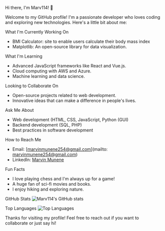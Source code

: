 Hi there, I'm Marv114! 👋

Welcome to my GitHub profile! I'm a passionate developer who loves coding and exploring new technologies. Here's a little bit about me:

 What I'm Currently Working On
- BMI Calculator: site to enable users calculate their body mass index 
- Matplotlib: An open-source library for data visualization.

 What I'm Learning
- Advanced JavaScript frameworks like React and Vue.js.
- Cloud computing with AWS and Azure.
- Machine learning and data science.

Looking to Collaborate On
- Open-source projects related to web development.
- Innovative ideas that can make a difference in people's lives.

Ask Me About
- Web development (HTML, CSS, JavaScript, Python (GUI)
- Backend development (SQL, PHP)
- Best practices in software development

 How to Reach Me
- Email: [marvinmunene254@gmail.com](mailto: marvinmunene254@gmail.com)
- LinkedIn: [Marvin Munene](https://www.linkedin.com/in/marvin-munene)

 Fun Facts
- I love playing chess and I'm always up for a game!
- A huge fan of sci-fi movies and books.
- I enjoy hiking and exploring nature.

GitHub Stats
![Marv114's GitHub stats](https://github-readme-stats.vercel.app/api?username=Marv114&show_icons=true&theme=radical)

 Top Languages
![Top Languages](https://github-readme-stats.vercel.app/api/top-langs/?username=Marv114&layout=compact&theme=radical)

Thanks for visiting my profile! Feel free to reach out if you want to collaborate or just say hi! 
